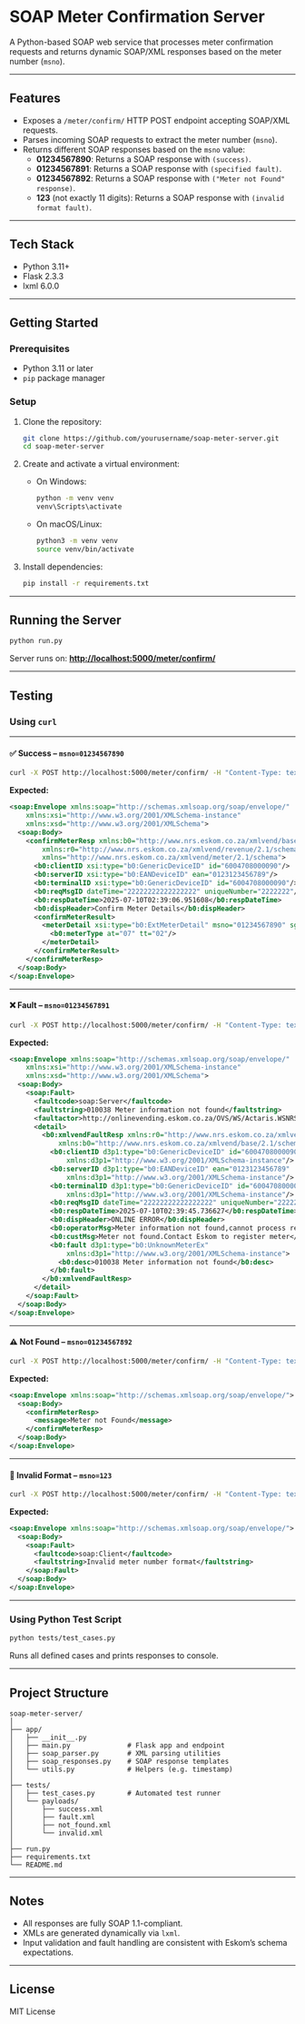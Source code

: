 # SOAP Meter Confirmation Server

A Python-based SOAP web service that processes meter confirmation requests and returns dynamic SOAP/XML responses based on the meter number (`msno`).

---

## Features

- Exposes a `/meter/confirm/` HTTP POST endpoint accepting SOAP/XML requests.
- Parses incoming SOAP requests to extract the meter number (`msno`).
- Returns different SOAP responses based on the `msno` value:
  - **01234567890**: Returns a SOAP response with `(success)`.
  - **01234567891**: Returns a SOAP response with `(specified fault)`.
  - **01234567892**: Returns a SOAP response with `("Meter not Found" response)`.
  - **123** (not exactly 11 digits): Returns a SOAP response with `(invalid format fault)`.

---

## Tech Stack

- Python 3.11+
- Flask 2.3.3
- lxml 6.0.0

---

## Getting Started

### Prerequisites

- Python 3.11 or later
- `pip` package manager

### Setup

1. Clone the repository:

   ```bash
   git clone https://github.com/yourusername/soap-meter-server.git
   cd soap-meter-server
   ```

2. Create and activate a virtual environment:

   - On Windows:

     ```cmd
     python -m venv venv
     venv\Scripts\activate
     ```

   - On macOS/Linux:

     ```bash
     python3 -m venv venv
     source venv/bin/activate
     ```

3. Install dependencies:

   ```bash
   pip install -r requirements.txt
   ```

---

## Running the Server

```bash
python run.py
```

Server runs on:
**[http://localhost:5000/meter/confirm/](http://localhost:5000/meter/confirm/)**

---

## Testing

### Using `curl`

---

#### ✅ Success – `msno=01234567890`

```bash
curl -X POST http://localhost:5000/meter/confirm/ -H "Content-Type: text/xml" --data-binary @tests/payloads/success.xml
```

**Expected:**

```xml
<soap:Envelope xmlns:soap="http://schemas.xmlsoap.org/soap/envelope/"
    xmlns:xsi="http://www.w3.org/2001/XMLSchema-instance"
    xmlns:xsd="http://www.w3.org/2001/XMLSchema">
  <soap:Body>
    <confirmMeterResp xmlns:b0="http://www.nrs.eskom.co.za/xmlvend/base/2.1/schema"
        xmlns:r0="http://www.nrs.eskom.co.za/xmlvend/revenue/2.1/schema"
        xmlns="http://www.nrs.eskom.co.za/xmlvend/meter/2.1/schema">
      <b0:clientID xsi:type="b0:GenericDeviceID" id="6004708000090"/>
      <b0:serverID xsi:type="b0:EANDeviceID" ean="0123123456789"/>
      <b0:terminalID xsi:type="b0:GenericDeviceID" id="6004708000090"/>
      <b0:reqMsgID dateTime="22222222222222222" uniqueNumber="2222222"/>
      <b0:respDateTime>2025-07-10T02:39:06.951608</b0:respDateTime>
      <b0:dispHeader>Confirm Meter Details</b0:dispHeader>
      <confirmMeterResult>
        <meterDetail xsi:type="b0:ExtMeterDetail" msno="01234567890" sgc="100836" krn="2" ti="07">
          <b0:meterType at="07" tt="02"/>
        </meterDetail>
      </confirmMeterResult>
    </confirmMeterResp>
  </soap:Body>
</soap:Envelope>
```

---

#### ❌ Fault – `msno=01234567891`

```bash
curl -X POST http://localhost:5000/meter/confirm/ -H "Content-Type: text/xml" --data-binary @tests/payloads/fault.xml
```

**Expected:**

```xml
<soap:Envelope xmlns:soap="http://schemas.xmlsoap.org/soap/envelope/"
    xmlns:xsi="http://www.w3.org/2001/XMLSchema-instance"
    xmlns:xsd="http://www.w3.org/2001/XMLSchema">
  <soap:Body>
    <soap:Fault>
      <faultcode>soap:Server</faultcode>
      <faultstring>010038 Meter information not found</faultstring>
      <faultactor>http://onlinevending.eskom.co.za/OVS/WS/Actaris.WSNRS21EskomFull/WSActaris.asmx</faultactor>
      <detail>
        <b0:xmlvendFaultResp xmlns:r0="http://www.nrs.eskom.co.za/xmlvend/revenue/2.1/schema"
            xmlns:b0="http://www.nrs.eskom.co.za/xmlvend/base/2.1/schema">
          <b0:clientID d3p1:type="b0:GenericDeviceID" id="6004708000090"
              xmlns:d3p1="http://www.w3.org/2001/XMLSchema-instance"/>
          <b0:serverID d3p1:type="b0:EANDeviceID" ean="0123123456789"
              xmlns:d3p1="http://www.w3.org/2001/XMLSchema-instance"/>
          <b0:terminalID d3p1:type="b0:GenericDeviceID" id="6004708000090"
              xmlns:d3p1="http://www.w3.org/2001/XMLSchema-instance"/>
          <b0:reqMsgID dateTime="22222222222222222" uniqueNumber="2222222"/>
          <b0:respDateTime>2025-07-10T02:39:45.736627</b0:respDateTime>
          <b0:dispHeader>ONLINE ERROR</b0:dispHeader>
          <b0:operatorMsg>Meter information not found,cannot process request. Contact Eskom to register meter</b0:operatorMsg>
          <b0:custMsg>Meter not found.Contact Eskom to register meter</b0:custMsg>
          <b0:fault d3p1:type="b0:UnknownMeterEx"
              xmlns:d3p1="http://www.w3.org/2001/XMLSchema-instance">
            <b0:desc>010038 Meter information not found</b0:desc>
          </b0:fault>
        </b0:xmlvendFaultResp>
      </detail>
    </soap:Fault>
  </soap:Body>
</soap:Envelope>
```

---

#### ⚠️ Not Found – `msno=01234567892`

```bash
curl -X POST http://localhost:5000/meter/confirm/ -H "Content-Type: text/xml" --data-binary @tests/payloads/not_found.xml
```

**Expected:**

```xml
<soap:Envelope xmlns:soap="http://schemas.xmlsoap.org/soap/envelope/">
  <soap:Body>
    <confirmMeterResp>
      <message>Meter not Found</message>
    </confirmMeterResp>
  </soap:Body>
</soap:Envelope>
```

---

#### 🚫 Invalid Format – `msno=123`

```bash
curl -X POST http://localhost:5000/meter/confirm/ -H "Content-Type: text/xml" --data-binary @tests/payloads/invalid.xml
```

**Expected:**

```xml
<soap:Envelope xmlns:soap="http://schemas.xmlsoap.org/soap/envelope/">
  <soap:Body>
    <soap:Fault>
      <faultcode>soap:Client</faultcode>
      <faultstring>Invalid meter number format</faultstring>
    </soap:Fault>
  </soap:Body>
</soap:Envelope>
```

---

### Using Python Test Script

```bash
python tests/test_cases.py
```

Runs all defined cases and prints responses to console.

---

## Project Structure

```
soap-meter-server/
│
├── app/
│   ├── __init__.py
│   ├── main.py              # Flask app and endpoint
│   ├── soap_parser.py       # XML parsing utilities
│   ├── soap_responses.py    # SOAP response templates
│   └── utils.py             # Helpers (e.g. timestamp)
│
├── tests/
│   ├── test_cases.py        # Automated test runner
│   └── payloads/
│       ├── success.xml
│       ├── fault.xml
│       ├── not_found.xml
│       └── invalid.xml
│
├── run.py
├── requirements.txt
└── README.md
```

---

## Notes

- All responses are fully SOAP 1.1-compliant.
- XMLs are generated dynamically via `lxml`.
- Input validation and fault handling are consistent with Eskom’s schema expectations.

---

## License

MIT License
